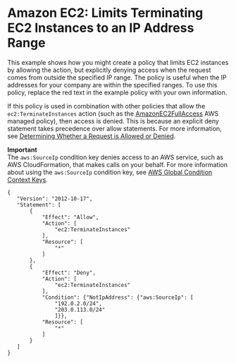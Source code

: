 # Amazon EC2: Limits Terminating EC2 Instances to an IP Address Range<a name="reference_policies_examples_ec2_terminate-ip"></a>

This example shows how you might create a policy that limits EC2 instances by allowing the action, but explicitly denying access when the request comes from outside the specified IP range\. The policy is useful when the IP addresses for your company are within the specified ranges\. To use this policy, replace the red text in the example policy with your own information\.

If this policy is used in combination with other policies that allow the `ec2:TerminateInstances` action \(such as the [AmazonEC2FullAccess](https://aws-iam-console-beta-dev2.integ.amazon.com/iam/home#policies/arn:aws:iam::aws:policy/AmazonEC2FullAccess) AWS managed policy\), then access is denied\. This is because an explicit deny statement takes precedence over allow statements\. For more information, see [Determining Whether a Request is Allowed or Denied](reference_policies_evaluation-logic.md#policy-eval-denyallow)\.

**Important**  
The `aws:SourceIp` condition key denies access to an AWS service, such as AWS CloudFormation, that makes calls on your behalf\. For more information about using the `aws:SourceIp` condition key, see [AWS Global Condition Context Keys](reference_policies_condition-keys.md)\.

```
{
   "Version": "2012-10-17",
   "Statement": [
       {
           "Effect": "Allow",
           "Action": [
               "ec2:TerminateInstances"
           ],
           "Resource": [
               "*"
           ]
       },
       {
           "Effect": "Deny",
           "Action": [
               "ec2:TerminateInstances"
           ],
           "Condition": {"NotIpAddress": {"aws:SourceIp": [
               "192.0.2.0/24",
               "203.0.113.0/24"
               ]}},
           "Resource": [
               "*"
           ]
       }
   ]
}
```